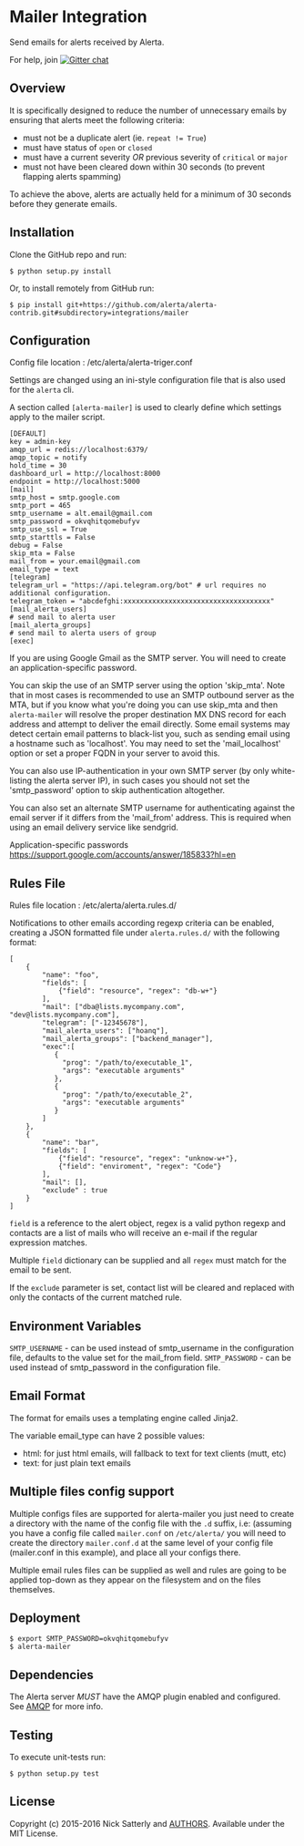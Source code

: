 Mailer Integration
==================

Send emails for alerts received by Alerta.

For help, join [![Gitter chat](https://badges.gitter.im/alerta/chat.png)](https://gitter.im/alerta/chat)

Overview
--------

It is specifically designed to reduce the number of unnecessary emails by
ensuring that alerts meet the following criteria:

  * must not be a duplicate alert (ie. ``repeat != True``)
  * must have status of ``open`` or ``closed``
  * must have a current severity *OR* previous severity of ``critical`` or ``major``
  * must not have been cleared down within 30 seconds (to prevent flapping alerts spamming)

To achieve the above, alerts are actually held for a minimum of 30 seconds
before they generate emails.

Installation
------------

Clone the GitHub repo and run:

    $ python setup.py install

Or, to install remotely from GitHub run:

    $ pip install git+https://github.com/alerta/alerta-contrib.git#subdirectory=integrations/mailer

Configuration
-------------
Config file location : /etc/alerta/alerta-triger.conf

Settings are changed using an ini-style configuration file that is also
used for the ``alerta`` cli.

A section called ``[alerta-mailer]`` is used to clearly define which
settings apply to the mailer script.

```
[DEFAULT]
key = admin-key
amqp_url = redis://localhost:6379/
amqp_topic = notify
hold_time = 30
dashboard_url = http://localhost:8000
endpoint = http://localhost:5000
[mail]
smtp_host = smtp.google.com
smtp_port = 465
smtp_username = alt.email@gmail.com
smtp_password = okvqhitqomebufyv
smtp_use_ssl = True
smtp_starttls = False
debug = False
skip_mta = False
mail_from = your.email@gmail.com
email_type = text
[telegram]
telegram_url = "https://api.telegram.org/bot" # url requires no additional configuration.
telegram_token = "abcdefghi:xxxxxxxxxxxxxxxxxxxxxxxxxxxxxxxxxxxx"
[mail_alerta_users]
# send mail to alerta user
[mail_alerta_groups]
# send mail to alerta users of group
[exec]
```

If you are using Google Gmail as the SMTP server. You will need to create
an application-specific password.

You can skip the use of an SMTP server using the option 'skip_mta'. Note
that in most cases is recommended to use an SMTP outbound server as the
MTA, but if you know what you're doing you can use skip_mta and then
``alerta-mailer`` will resolve the proper destination MX DNS record for
each address and attempt to deliver the email directly. Some email
systems may detect certain email patterns to black-list you, such as
sending email using a hostname such as 'localhost'. You may need to
set the 'mail_localhost' option or set a proper FQDN in your server to
avoid this.

You can also use IP-authentication in your own SMTP server (by only
white-listing the alerta server IP), in such cases you should not
set the 'smtp_password' option to skip authentication altogether.

You can also set an alternate SMTP username for authenticating against
the email server if it differs from the 'mail_from' address. This is
required when using an email delivery service like sendgrid.

Application-specific passwords
https://support.google.com/accounts/answer/185833?hl=en


Rules File
----------
Rules file location : /etc/alerta/alerta.rules.d/

Notifications to other emails according regexp criteria can be enabled,
creating a JSON formatted file under ```alerta.rules.d/``` with the
following format:

```
[
    {
        "name": "foo",
        "fields": [
            {"field": "resource", "regex": "db-w+"}
        ],
        "mail": ["dba@lists.mycompany.com", "dev@lists.mycompany.com"],
        "telegram": ["-12345678"],
        "mail_alerta_users": ["hoanq"],
        "mail_alerta_groups": ["backend_manager"],
        "exec":[
           {
             "prog": "/path/to/executable_1",
             "args": "executable arguments"
           },
           {
             "prog": "/path/to/executable_2",
             "args": "executable arguments"
           }
        ]
    },
    {
        "name": "bar",
        "fields": [
            {"field": "resource", "regex": "unknow-w+"},
            {"field": "enviroment", "regex": "Code"}
        ],
        "mail": [],
        "exclude" : true
    }
]
```

``field`` is a reference to the alert object, regex is a valid python
regexp and contacts are a list of mails who will receive an e-mail if
the regular expression matches.

Multiple ``field`` dictionary can be supplied and all ``regex`` must
match for the email to be sent.

If the ``exclude`` parameter is set, contact list will be cleared and
replaced with only the contacts of the current matched rule.

Environment Variables
---------------------

``SMTP_USERNAME`` - can be used instead of smtp_username in the configuration file,
    defaults to the value set for the mail_from field.
``SMTP_PASSWORD`` - can be used instead of smtp_password in the configuration file.

Email Format
------------

The format for emails uses a templating engine called Jinja2.

The variable email_type can have 2 possible values:

- html: for just html emails, will fallback to text for text clients (mutt, etc)
- text: for just plain text emails

Multiple files config support
-----------------------------

Multiple configs files are supported for alerta-mailer you just need
to create a directory with the name of the config file with the ``.d``
suffix, i.e: (assuming you have a config file called ``mailer.conf``
on ``/etc/alerta/`` you will need to create the directory ``mailer.conf.d``
at the same level of your config file (mailer.conf in this example),
and place all your configs there.

Multiple email rules files can be supplied as well and rules are
going to be applied top-down as they appear on the filesystem and
on the files themselves.

Deployment
----------

    $ export SMTP_PASSWORD=okvqhitqomebufyv
    $ alerta-mailer

Dependencies
------------

The Alerta server *MUST* have the AMQP plugin enabled and configured.
See [AMQP](plugins/amqp) for more info.

Testing
-------

To execute unit-tests run:

    $ python setup.py test

License
-------

Copyright (c) 2015-2016 Nick Satterly and [AUTHORS](/AUTHORS). Available under the MIT License.
